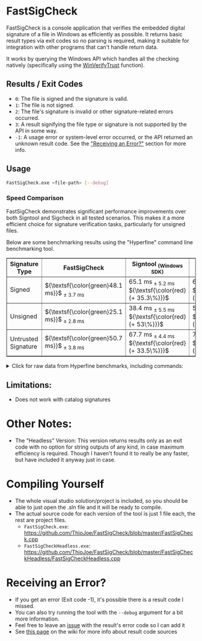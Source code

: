# FastSigCheck

FastSigCheck is a console application that verifies the embedded digital signature of a file in Windows as efficiently as possible. It returns basic result types via exit codes so no parsing is required, making it suitable for integration with other programs that can't handle return data.

It works by querying the Windows API which handles all the checking natively (specifically using the [WinVerifyTrust](https://learn.microsoft.com/en-us/windows/win32/api/wintrust/nf-wintrust-winverifytrust) function).

## Results / Exit Codes
- `0`: The file is signed and the signature is valid.
- `1`: The file is not signed.
- `2`: The file's signature is invalid or other signature-related errors occurred.
- `3`: A result signifying the file type or signature is not supported by the API in some way.
- `-1`: A usage error or system-level error occurred, or the API returned an unknown result code. See the ["Receiving an Error?"](https://github.com/ThioJoe/FastSigCheck/tree/master?tab=readme-ov-file#receiving-an-error) section for more info.

## Usage

```bash
FastSigCheck.exe <file-path> [--debug]
```


### Speed Comparison

FastSigCheck demonstrates significant performance improvements over both Signtool and Sigcheck in all tested scenarios. This makes it a more efficient choice for signature verification tasks, particularly for unsigned files.

Below are some benchmarking results using the "Hyperfine" command line benchmarking tool.

<table border="1" cellpadding="5" cellspacing="0">
    <thead>
        <tr>
            <th>Signature Type</th>
            <th>FastSigCheck</th>
            <th>Signtool <sub>(Windows SDK)</sub></th>
            <th>Sigcheck64 <sub>(Sysinternals)</sub></th>
        </tr>
    </thead>
    <tbody>
        <tr>
            <td>Signed</td>
            <td>${\textsf{\color{green}48.1 ms}}$ <sub>± 3.7 ms</sub></td>
            <td>65.1 ms <sub>± 5.2 ms</sub> ${\textsf{\color{red}(+ 35.3\%)}}$ </td>
            <td>67.4 ms <sub>± 4.4 ms</sub> ${\textsf{\color{red}(+ 40.1\%)}}$ </td>
        </tr>
        <tr>
            <td>Unsigned</td>
            <td>${\textsf{\color{green}25.1 ms}}$ <sub>± 2.8 ms</sub></td>
            <td>38.4 ms <sub>± 5.5 ms</sub> ${\textsf{\color{red}(+ 53\%)}}$ </td>
            <td>57.7 ms <sub>± 4.8 ms</sub> ${\textsf{\color{red}(+ 129.9\%)}}$ </td>
        </tr>
        <tr>
            <td>Untrusted Signature</td>
            <td>${\textsf{\color{green}50.7 ms}}$ <sub>± 3.8 ms</sub></td>
            <td>67.7 ms <sub>± 4.4 ms</sub> ${\textsf{\color{red}(+ 33.5\%)}}$ </td>
            <td>75.0 ms <sub>± 3.8 ms</sub> ${\textsf{\color{red}(+ 47.9\%)}}$ </td>
        </tr>
    </tbody>
</table>


<details>
<summary>Click for raw data from Hyperfine benchmarks, including commands:</summary>

```plaintext
hyperfine "FastSigCheck.exe Signed.exe" --warmup 10
    Time (mean ± σ):      48.1 ms ±   3.7 ms    [User: 17.5 ms, System: 25.2 ms]
    Range (min … max):    41.5 ms …  57.7 ms    41 runs

hyperfine "FastSigCheck.exe Unsigned.exe" -i --warmup 10
    Time (mean ± σ):      25.1 ms ±   2.8 ms    [User: 10.8 ms, System: 11.6 ms]
    Range (min … max):    18.5 ms …  32.3 ms    65 runs

hyperfine "FastSigCheck.exe BadSignature.cat" -i --warmup 10
    Time (mean ± σ):      50.7 ms ±   3.8 ms    [User: 16.8 ms, System: 26.7 ms]
    Range (min … max):    43.2 ms …  58.4 ms    38 runs

---------------------------------------------------------------------------------

hyperfine "signtool verify /pa /q Signed.exe" --warmup 10
    Time (mean ± σ):      65.1 ms ±   5.2 ms    [User: 24.2 ms, System: 34.5 ms]
    Range (min … max):    54.3 ms …  77.7 ms    36 runs

hyperfine "signtool verify /pa /q Unsigned.exe" -i --warmup 10
    Time (mean ± σ):      38.4 ms ±   5.5 ms    [User: 14.6 ms, System: 17.3 ms]
    Range (min … max):    30.2 ms …  65.3 ms    50 runs

hyperfine "signtool verify /pa /q BadSignature.cat" -i --warmup 10
    Time (mean ± σ):      67.7 ms ±   4.4 ms    [User: 24.8 ms, System: 34.6 ms]
    Range (min … max):    60.6 ms …  83.0 ms    35 runs

---------------------------------------------------------------------------------

hyperfine "sigcheck64.exe -nobanner Signed.exe" --warmup 10
    Time (mean ± σ):      67.4 ms ±   4.4 ms    [User: 16.6 ms, System: 34.8 ms]
    Range (min … max):    60.0 ms …  77.2 ms    34 runs

hyperfine "sigcheck64.exe -nobanner Unsigned.exe" -i --warmup 10
    Time (mean ± σ):      57.7 ms ±   4.8 ms    [User: 14.0 ms, System: 35.9 ms]
    Range (min … max):    49.6 ms …  78.2 ms    38 runs

hyperfine "sigcheck64.exe -nobanner BadSignature.cat" -i --warmup 10
    Time (mean ± σ):      75.0 ms ±   3.8 ms    [User: 23.4 ms, System: 39.6 ms]
    Range (min … max):    68.3 ms …  86.7 ms    31 runs
```
</details>


## Limitations:
- Does not work with catalog signatures

# Other Notes:
- The "Headless" Version: This version returns results only as an exit code with no option for string outputs of any kind, in case maximum efficiency is required. Though I haven't found it to really be any faster, but have included it anyway just in case.

# Compiling Yourself
- The whole visual studio solution/project is included, so you should be able to just open the .sln file and it will be ready to compile.
- The actual source code for each version of the tool is just 1 file each, the rest are project files.
   - `FastSigCheck.exe`: https://github.com/ThioJoe/FastSigCheck/blob/master/FastSigCheck.cpp
   - `FastSigCheckHeadless.exe`: https://github.com/ThioJoe/FastSigCheck/blob/master/FastSigCheckHeadless/FastSigCheckHeadless.cpp

# Receiving an Error?
- If you get an error (Exit code -1), it's possible there is a result code I missed.
- You can also try running the tool with the `--debug` argument for a bit more information.
- Feel free to leave an [issue](https://github.com/ThioJoe/FastSigCheck/issues) with the result's error code so I can add it
- See [this page](https://github.com/ThioJoe/FastSigCheck/wiki/Result-Code-Sources) on the wiki for more info about result code sources
